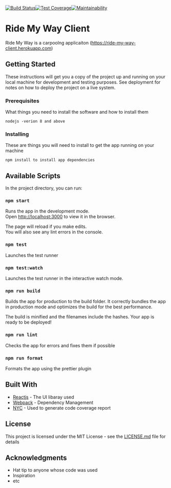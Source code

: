 [![Build Status](https://travis-ci.org/emmaadesile/ride-my-way-client.svg?branch=develop)](https://travis-ci.org/emmaadesile/ride-my-way-client)[![Test Coverage](https://api.codeclimate.com/v1/badges/eab42a90d9d5be72cb79/test_coverage)](https://codeclimate.com/github/emmaadesile/ride-my-way-client/test_coverage)[![Maintainability](https://api.codeclimate.com/v1/badges/eab42a90d9d5be72cb79/maintainability)](https://codeclimate.com/github/emmaadesile/ride-my-way-client/maintainability)

# Ride My Way Client

Ride My Way is a carpoolng applicaiton
(https://ride-my-way-client.herokuapp.com)

## Getting Started

These instructions will get you a copy of the project up and running on your local machine for development and testing purposes. See deployment for notes on how to deploy the project on a live system.

### Prerequisites

What things you need to install the software and how to install them

```
nodejs -verion 8 and above
```

### Installing

These are things you will need to install to get the app running on your machine

```
npm install to install app dependencies
```

## Available Scripts

In the project directory, you can run:

### `npm start`

Runs the app in the development mode.<br>
Open [http://localhost:3000](http://localhost:3000) to view it in the browser.

The page will reload if you make edits.<br>
You will also see any lint errors in the console.

### `npm test`

Launches the test runner

### `npm test:watch`

Launches the test runner in the interactive watch mode.<br>

### `npm run build`

Builds the app for production to the build folder.
It correctly bundles the app in production mode and optimizes the build for the best performance.

The build is minified and the filenames include the hashes.
Your app is ready to be deployed!

### `npm run lint`

Checks the app for errors and fixes them if possible

### `npm run format`

Formats the app using the prettier plugin

## Built With

- [Reactjs](http://www.reactjs.org/) - The UI libaray used
- [Webpack](https://webpack.js.org/) - Dependency Management
- [NYC](https://github.com/istanbuljs/nyc/) - Used to generate code coverage report

## License

This project is licensed under the MIT License - see the [LICENSE.md](LICENSE.md) file for details

## Acknowledgments

- Hat tip to anyone whose code was used
- Inspiration
- etc
